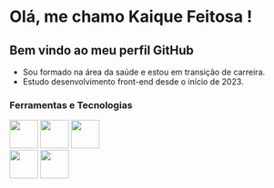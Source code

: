 # Olá, me chamo Kaique Feitosa !

## Bem vindo ao meu perfil GitHub
- Sou formado na área da saúde e estou em transição de carreira.
- Estudo desenvolvimento front-end desde o início de 2023.

### Ferramentas e Tecnologias
<div>
  <img loading="lazy" src="https://cdn.jsdelivr.net/gh/devicons/devicon@latest/icons/html5/html5-plain-wordmark.svg" height="50" width="50" />
  <img loading="lazy" src="https://cdn.jsdelivr.net/gh/devicons/devicon@latest/icons/css3/css3-plain-wordmark.svg" height="50" width="50" />
  <img loading="lazy" src="https://cdn.jsdelivr.net/gh/devicons/devicon@latest/icons/javascript/javascript-plain.svg" height="50" width="50" />
  <br>
  <img loading="lazy" src="https://cdn.jsdelivr.net/gh/devicons/devicon@latest/icons/sass/sass-original.svg" height="50" width="50" />
  <img loading="lazy" src="https://cdn.jsdelivr.net/gh/devicons/devicon@latest/icons/tailwindcss/tailwindcss-original.svg" height="50" width="50" />
</div>
